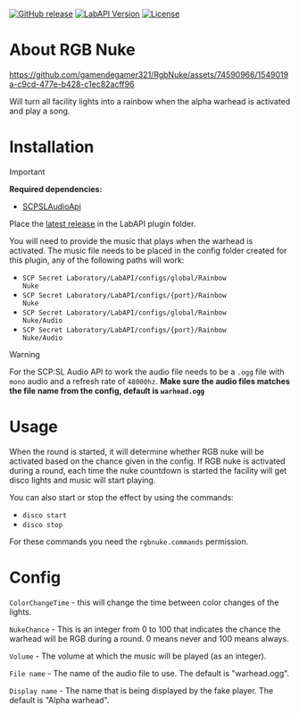 [![GitHub release](https://flat.badgen.net/github/release/gamendegamer321/RgbNuke/)](https://github.com/gamendegamer321/RgbNuke/releases/latest)
[![LabAPI Version](https://flat.badgen.net/static/LabAPI%20Version/v1.1.1)](https://github.com/northwood-studios/LabAPI)
[![License](https://flat.badgen.net/github/license/gamendegamer321/RgbNuke/)](https://github.com/gamendegamer321/RgbNuke/blob/master/LICENSE)

# About RGB Nuke

https://github.com/gamendegamer321/RgbNuke/assets/74590966/1549019a-c9cd-477e-b428-c1ec82acff96

Will turn all facility lights into a rainbow when the alpha warhead is activated and play a song.

# Installation

> [!IMPORTANT]
> **Required dependencies:**
> - [SCPSLAudioApi](https://github.com/gamendegamer321/SCPSLAudioApi)

Place the [latest release](https://github.com/gamendegamer321/RgbNuke/releases/latest) in the LabAPI plugin folder.

You will need to provide the music that plays when the warhead is activated. The music file needs to be placed in the
config folder created for this plugin, any of the following paths will work:

- <code>SCP Secret Laboratory/LabAPI/configs/global/Rainbow Nuke</code>
- <code>SCP Secret Laboratory/LabAPI/configs/{port}/Rainbow Nuke</code>
- <code>SCP Secret Laboratory/LabAPI/configs/global/Rainbow Nuke/Audio</code>
- <code>SCP Secret Laboratory/LabAPI/configs/{port}/Rainbow Nuke/Audio</code>

> [!WARNING]
> For the SCP:SL Audio API to work the audio file needs to be a <code>.ogg</code> file with <code>mono</code> audio and
> a refresh rate of <code>48000hz</code>.
> **Make sure the audio files matches the file name from the config, default is <code>warhead.ogg</code>**

# Usage

When the round is started, it will determine whether RGB nuke will be activated based on the chance given in the config.
If RGB nuke is activated during a round, each time the nuke countdown is started the facility will get disco lights and
music will start playing.

You can also start or stop the effect by using the commands:

- <code>disco start</code>
- <code>disco stop</code>

For these commands you need the <code>rgbnuke.commands</code> permission.

# Config

<code>ColorChangeTime</code> - this will change the time between color changes of the lights.

<code>NukeChance</code> - This is an integer from 0 to 100 that indicates the chance the warhead will be RGB during a
round. 0 means never and 100 means always.

<code>Volume</code> - The volume at which the music will be played (as an integer).

<code>File name</code> - The name of the audio file to use. The default is "warhead.ogg".

<code>Display name</code> - The name that is being displayed by the fake player. The default is "Alpha warhead".
